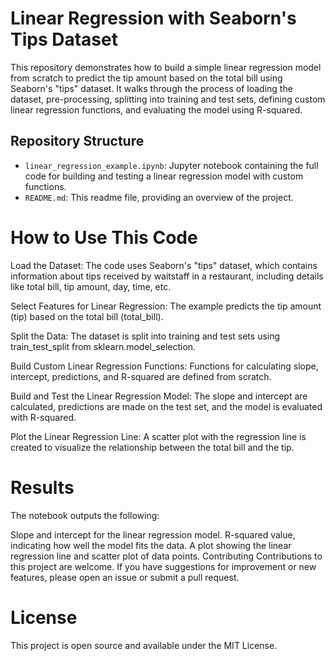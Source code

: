 # Linear Regression with Seaborn's Tips Dataset

This repository demonstrates how to build a simple linear regression model from scratch to predict the tip amount based on the total bill using Seaborn's "tips" dataset. It walks through the process of loading the dataset, pre-processing, splitting into training and test sets, defining custom linear regression functions, and evaluating the model using R-squared.

## Repository Structure

- `linear_regression_example.ipynb`: Jupyter notebook containing the full code for building and testing a linear regression model with custom functions.
- `README.md`: This readme file, providing an overview of the project.

# How to Use This Code
Load the Dataset: The code uses Seaborn's "tips" dataset, which contains information about tips received by waitstaff in a restaurant, including details like total bill, tip amount, day, time, etc.

Select Features for Linear Regression: The example predicts the tip amount (tip) based on the total bill (total_bill).

Split the Data: The dataset is split into training and test sets using train_test_split from sklearn.model_selection.

Build Custom Linear Regression Functions: Functions for calculating slope, intercept, predictions, and R-squared are defined from scratch.

Build and Test the Linear Regression Model: The slope and intercept are calculated, predictions are made on the test set, and the model is evaluated with R-squared.

Plot the Linear Regression Line: A scatter plot with the regression line is created to visualize the relationship between the total bill and the tip.

# Results
The notebook outputs the following:

Slope and intercept for the linear regression model.
R-squared value, indicating how well the model fits the data.
A plot showing the linear regression line and scatter plot of data points.
Contributing
Contributions to this project are welcome. If you have suggestions for improvement or new features, please open an issue or submit a pull request.

# License
This project is open source and available under the MIT License.